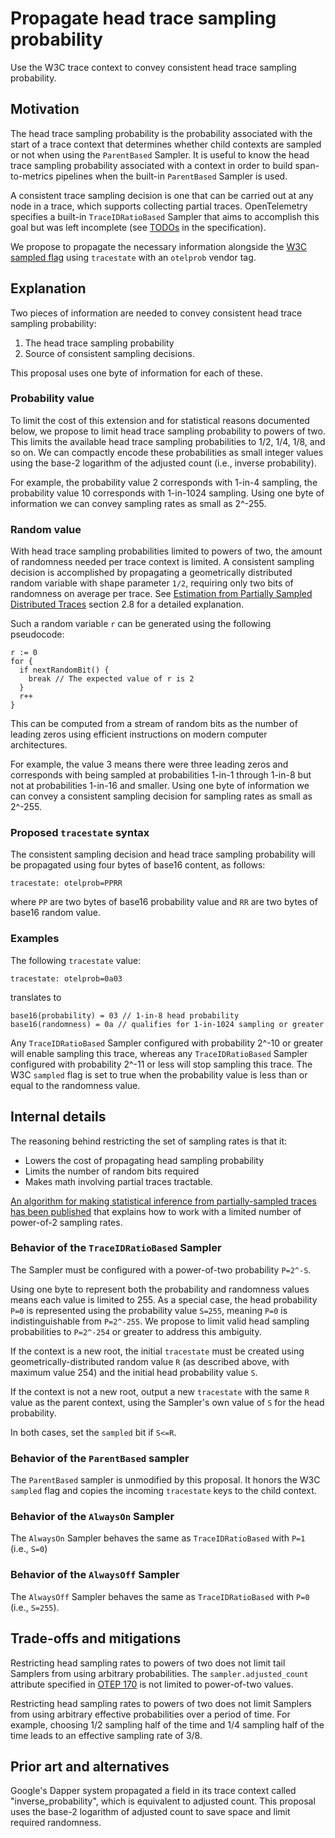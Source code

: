 # Propagate head trace sampling probability

Use the W3C trace context to convey consistent head trace sampling probability.

## Motivation

The head trace sampling probability is the probability associated with
the start of a trace context that determines whether child contexts
are sampled or not when using the `ParentBased` Sampler.  It is useful
to know the head trace sampling probability associated with a context
in order to build span-to-metrics pipelines when the built-in
`ParentBased` Sampler is used.

A consistent trace sampling decision is one that can be carried out at
any node in a trace, which supports collecting partial traces.
OpenTelemetry specifies a built-in `TraceIDRatioBased` Sampler that
aims to accomplish this goal but was left incomplete (see
[TODOs](https://github.com/open-telemetry/opentelemetry-specification/blob/main/specification/trace/sdk.md#traceidratiobased) in the specification).

We propose to propagate the necessary information alongside the [W3C
sampled flag](https://www.w3.org/TR/trace-context/#sampled-flag) using
`tracestate` with an `otelprob` vendor tag.

## Explanation

Two pieces of information are needed to convey consistent head trace
sampling probability:

1. The head trace sampling probability
2. Source of consistent sampling decisions.

This proposal uses one byte of information for each of these.

### Probability value

To limit the cost of this extension and for statistical reasons
documented below, we propose to limit head trace sampling probability
to powers of two.  This limits the available head trace sampling
probabilities to 1/2, 1/4, 1/8, and so on.  We can compactly encode
these probabilities as small integer values using the base-2 logarithm
of the adjusted count (i.e., inverse probability).

For example, the probability value 2 corresponds with 1-in-4 sampling,
the probability value 10 corresponds with 1-in-1024 sampling.  Using
one byte of information we can convey sampling rates as small as 2^-255.

### Random value

With head trace sampling probabilities limited to powers of two, the
amount of randomness needed per trace context is limited.  A
consistent sampling decision is accomplished by propagating a
geometrically distributed random variable with shape parameter `1/2`,
requiring only two bits of randomness on average per trace.  See
[Estimation from Partially Sampled Distributed
Traces](https://arxiv.org/pdf/2107.07703.pdf) section 2.8 for a
detailed explanation.

Such a random variable `r` can be generated using the following
pseudocode:

```
r := 0
for {
  if nextRandomBit() {
    break // The expected value of r is 2
  }
  r++
}
```

This can be computed from a stream of random bits as the number of
leading zeros using efficient instructions on modern computer
architectures.

For example, the value 3 means there were three leading zeros and
corresponds with being sampled at probabilities 1-in-1 through 1-in-8
but not at probabilities 1-in-16 and smaller.  Using one byte of
information we can convey a consistent sampling decision for sampling
rates as small as 2^-255.

### Proposed `tracestate` syntax

The consistent sampling decision and head trace sampling probability
will be propagated using four bytes of base16 content, as follows:

```
tracestate: otelprob=PPRR
```

where `PP` are two bytes of base16 probability value and `RR` are two
bytes of base16 random value.

### Examples

The following `tracestate` value:

```
tracestate: otelprob=0a03
```

translates to

```
base16(probability) = 03 // 1-in-8 head probability
base16(randomness) = 0a // qualifies for 1-in-1024 sampling or greater
```

Any `TraceIDRatioBased` Sampler configured with probability 2^-10 or
greater will enable sampling this trace, whereas any
`TraceIDRatioBased` Sampler configured with probability 2^-11 or less
will stop sampling this trace.  The W3C `sampled` flag is set to true
when the probability value is less than or equal to the randomness
value.

## Internal details

The reasoning behind restricting the set of sampling rates is that it:

- Lowers the cost of propagating head sampling probability
- Limits the number of random bits required
- Makes math involving partial traces tractable.

[An algorithm for making statistical inference from partially-sampled
traces has been published](https://arxiv.org/pdf/2107.07703.pdf) that
explains how to work with a limited number of power-of-2 sampling rates.

### Behavior of the `TraceIDRatioBased` Sampler

The Sampler must be configured with a power-of-two probability
`P=2^-S`.

Using one byte to represent both the probability and randomness values
means each value is limited to 255.  As a special case, the head
probability `P=0` is represented using the probability value `S=255`,
meaning `P=0` is indistinguishable from `P=2^-255`.  We propose to
limit valid head sampling probabilities to `P=2^-254` or greater to
address this ambiguity.

If the context is a new root, the initial `tracestate` must be created
using geometrically-distributed random value `R` (as described above,
with maximum value 254) and the initial head probability value `S`.

If the context is not a new root, output a new `tracestate` with the
same `R` value as the parent context, using the Sampler's own value of
`S` for the head probability.

In both cases, set the `sampled` bit if `S<=R`.

### Behavior of the `ParentBased` sampler

The `ParentBased` sampler is unmodified by this proposal.  It honors
the W3C `sampled` flag and copies the incoming `tracestate` keys to
the child context.

### Behavior of the `AlwaysOn` Sampler

The `AlwaysOn` Sampler behaves the same as `TraceIDRatioBased` with `P=1` (i.e., `S=0`)

### Behavior of the `AlwaysOff` Sampler

The `AlwaysOff` Sampler behaves the same as `TraceIDRatioBased` with `P=0` (i.e., `S=255`).

## Trade-offs and mitigations

Restricting head sampling rates to powers of two does not limit tail
Samplers from using arbitrary probabilities.  The
`sampler.adjusted_count` attribute specified in [OTEP
170](https://github.com/open-telemetry/oteps/pull/170) is not limited
to power-of-two values.

Restricting head sampling rates to powers of two does not limit
Samplers from using arbitrary effective probabilities over a period of
time.  For example, choosing 1/2 sampling half of the time and 1/4
sampling half of the time leads to an effective sampling rate of 3/8.

## Prior art and alternatives

Google's Dapper system propagated a field in its trace context called
"inverse_probability", which is equivalent to adjusted count.  This
proposal uses the base-2 logarithm of adjusted count to save space and
limit required randomness.
